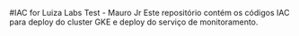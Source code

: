 #IAC for Luiza Labs Test - Mauro Jr
Este repositório contém os códigos IAC para deploy do cluster GKE e deploy do serviço de monitoramento.
